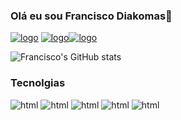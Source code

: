 ### Olá eu sou Francisco Diakomas👋

[![logo](https://img.shields.io/badge/Gmail-D14836?style=for-the-badge&logo=gmail&logoColor=white)](fdiakomas@gmail.com)
[![logo](    https://img.shields.io/badge/Telegram-2CA5E0?style=for-the-badge&logo=telegram&logoColor=white)](Francisco)[![logo](        https://img.shields.io/badge/WhatsApp-25D366?style=for-the-badge&logo=whatsapp&logoColor=whitee)]()

![Francisco's GitHub stats](https://github-readme-stats.vercel.app/api?username=FranciscoDiakomas&show_icons=true&theme=radical)

### Tecnolgias

<div style="display: inline-block;">
<img src="https://img.shields.io/badge/JavaScript-F7DF1E?style=for-the-badge&logo=javascript&logoColor=black" alt="html">
<img src="https://img.shields.io/badge/Node.js-43853D?style=for-the-badge&logo=node.js&logoColor=white" alt="html">
<img src="https://img.shields.io/badge/HTML5-E34F26?style=for-the-badge&logo=html5&logoColor=white" alt="html">
<img src="https://img.shields.io/badge/CSS3-1572B6?style=for-the-badge&logo=css3&logoColor=white" alt="html">
<img src="https://img.shields.io/badge/Express.js-404D59?style=for-the-badge" alt="html">   
<img src="https://img.shields.io/badge/React-20232A?style=for-the-badge&logo=react&logoColor=61DAFB" alt="">
<img src="https://img.shields.io/badge/MySQL-00000F?style=for-the-badge&logo=mysql&logoColor=white" alt="">
<img src="    https://img.shields.io/badge/Microsoft_Office-D83B01?style=for-the-badge&logo=microsoft-office&logoColor=white" alt="">
<img src="https://img.shields.io/badge/React_Native-20232A?style=for-the-badge&logo=react&logoColor=61DAFB" alt="">
</div>
